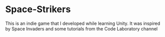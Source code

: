 # Space-Strikers
This is an indie game that I developed while learning Unity. It was inspired by Space Invaders and some tutorials from the Code Laboratory channel
